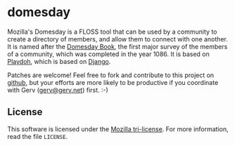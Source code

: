 domesday
========

Mozilla's Domesday is a FLOSS tool that can be used by a community to create a directory of members, and allow them to connect with one another. It is named after the [Domesday Book][domesday-book], the first major survey of the members of a community, which was completed in the year 1086. It is based on [Playdoh][gh-playdoh], which is based on [Django][django].

Patches are welcome! Feel free to fork and contribute to this project on
[github][gh-domesday], but your efforts are more likely to be productive if you coordinate with Gerv (gerv@gerv.net) first. :-)


[django]: http://www.djangoproject.com/
[gh-playdoh]: https://github.com/mozilla/playdoh
[gh-domesday]: https://github.com/mozilla/domesday
[domesday-book]: http://en.wikipedia.org/wiki/Domesday_book

License
-------
This software is licensed under the [Mozilla tri-license][mpl-tri]. For more
information, read the file ``LICENSE``.

[mpl-tri]: http://www.mozilla.org/MPL/

